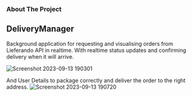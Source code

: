 ### About The Project

## DeliveryManager

Background application for requesting and visualising orders from Lieferando API in realtime. 
With realtime status updates and confirming delivery when it will arrive.

![Screenshot 2023-09-13 190301](https://github.com/ducsonledev/DeliveryManager/assets/72577766/70cc8cf3-2149-4fa8-a3ec-e42abdaa4a38)

And User Details to package correctly and deliver the order to the right address.
![Screenshot 2023-09-13 190720](https://github.com/ducsonledev/DeliveryManager/assets/72577766/ea55755d-cc8e-45cf-8626-a4589d5fd4ea)


